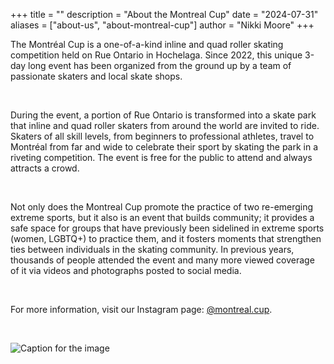 +++
title = ""
description = "About the Montreal Cup"
date = "2024-07-31"
aliases = ["about-us", "about-montreal-cup"]
author = "Nikki Moore"
+++

The Montréal Cup is a one-of-a-kind inline and quad roller skating competition held on Rue Ontario in Hochelaga. Since 2022, this unique 3-day long event has been organized from the ground up by a team of passionate skaters and local skate shops. 

<br>

During the event, a portion of Rue Ontario is transformed into a skate park that inline and quad roller skaters from around the world are invited to ride. Skaters of all skill levels, from beginners to professional athletes, travel to Montréal from far and wide to celebrate their sport by skating the park in a riveting competition. The event is free for the public to attend and always attracts a crowd. 

<br>

Not only does the Montreal Cup promote the practice of two re-emerging extreme sports, but it also is an event that builds community; it provides a safe space for groups that have previously been sidelined in extreme sports (women, LGBTQ+) to practice them, and it fosters moments that strengthen ties between individuals in the skating community. In previous years, thousands of people attended the event and many more viewed coverage of it via videos and photographs posted to social media.

<br>

For more information, visit our Instagram page: [@montreal.cup](https://www.instagram.com/montreal.cup/?hl=en).

<br>

![Caption for the image](/img/slide/volunteerteam.jpg)
